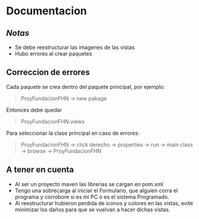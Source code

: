 # Documentacion
## _Notas_

- Se debe reestructurar las imagenes de las vistas
- Hubo errores al crear paquetes

## Correccion de errores

Cada paquete se crea dentro del paquete principal, por ejemplo:

> ProyFundacionFHN -> new pakage

Entonces debe quedar

> ProyFundacionFHN.views

Para seleccionar la clase principal en caso de errores:

> ProyFundacionFHN -> click derecho -> properties -> run -> main class -> browse -> 
>ProyFundacionFHN

## A tener en cuenta

- Al ser un proyecto maven las librerias se cargan en pom.xml
- Tengo una sobrecarga al iniciar el Formulario, que alguien corra el programa y corrobore si es mi PC o es el sistema Programado.
- Al reestructurar hubieron perdida de iconos y colores en las vistas, evite minimizar los daños para que se vuelvan a hacer dichas vistas.


